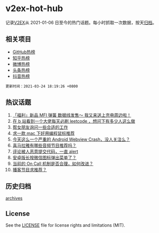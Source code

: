 # v2ex-hot-hub

 记录[V2EX](https://www.v2ex.com/)从 2021-01-06 日至今的热门话题。每小时抓取一次数据，按天[归档](archives)。
 
 ## 相关项目

- [GitHub热榜](https://github.com/snaildev/github-hot-hub)
- [知乎热榜](https://github.com/snaildev/zhihu-hot-hub)
- [微博热榜](https://github.com/snaildev/weibo-hot-hub)
- [头条热榜](https://github.com/snaildev/toutiao-hot-hub)
- [抖音热榜](https://github.com/snaildev/douyin-hot-hub)


 `更新时间：2021-03-24 18:19:26 +0800`

## 热议话题

1. [「福利」新品 MFI 弹簧 数据线发售～ 我又来送上充电周边啦！](https://www.v2ex.com/t/764624)
1. [在 b 站看到一个大佬每天必刷 leetcode ，想问下有多少人这么做](https://www.v2ex.com/t/764432)
1. [帮女朋友询问一些合适的工作](https://www.v2ex.com/t/764478)
1. [求一款 mac 下好用编程鼠标推荐](https://www.v2ex.com/t/764509)
1. [今天这么一个严重的 Android Webview Crash，没人关注么？](https://www.v2ex.com/t/764397)
1. [喜马拉雅有哪些音频节目推荐吗？](https://www.v2ex.com/t/764483)
1. [评论被人恶意提交代码，一直 alert](https://www.v2ex.com/t/764367)
1. [安卓版长按微信图标弹出菜单了？](https://www.v2ex.com/t/764504)
1. [当前的 On Call 机制是否合理，如何改进？](https://www.v2ex.com/t/764466)
1. [播客节目求推荐？](https://www.v2ex.com/t/764522)

## 历史归档

[archives](archives)

## License

See the [LICENSE](LICENSE) file for license rights and limitations (MIT).

